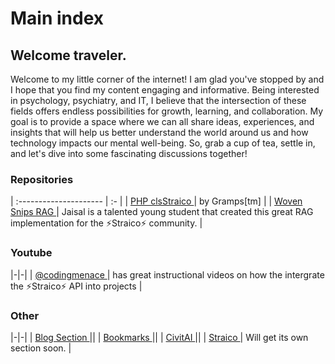 # Main index

## Welcome traveler.

Welcome to my little corner of the internet! I am glad you've stopped by and I hope that you find my content engaging and informative. Being interested in psychology, psychiatry, and IT, I believe that the intersection of these fields offers endless possibilities for growth, learning, and collaboration. My goal is to provide a space where we can all share ideas, experiences, and insights that will help us better understand the world around us and how technology impacts our mental well-being. So, grab a cup of tea, settle in, and let's dive into some fascinating discussions together!


### Repositories

| :--------------------- | :- |
| [ PHP clsStraico ](https://github.com/roelfrenkema/clsStraico) | by Gramps[tm] |
| [ Woven Snips RAG ](https://github.com/ekjaisal/WovenSnips) | Jaisal is a talented young student that created this great RAG implementation for the ⚡Straico⚡ community. |

### Youtube

|-|-|
| [ @codingmenace ](https://www.youtube.com/@codingmenace) | has great instructional videos on how the intergrate the ⚡Straico⚡ API into projects |

### Other

|-|-|
| [ Blog Section ](blog) ||
| [ Bookmarks ](bookmarks.md) ||
| [ CivitAI ](CivitAI) ||
| [ Straico ](https://platform.straico.com/signup?fpr=roelf14)| Will get its own section soon. |

